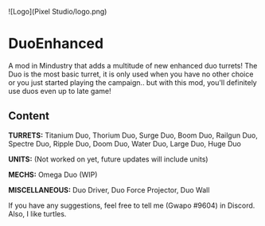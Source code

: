 ![Logo](Pixel Studio/logo.png)
# DuoEnhanced
A mod in Mindustry that adds a multitude of new enhanced duo turrets! The Duo is the most basic turret, it is only used when you have no other choice or you just started playing the campaign.. but with this mod, you'll definitely use duos even up to late game!


## Content

<b>TURRETS:</b> Titanium Duo, Thorium Duo, Surge Duo, Boom Duo, Railgun Duo, Spectre Duo, Ripple Duo, Doom Duo, Water Duo, Large Duo, Huge Duo

<b>UNITS:</b> (Not worked on yet, future updates will include units)

<b>MECHS:</b> Omega Duo (WIP)

<b>MISCELLANEOUS:</b> Duo Driver, Duo Force Projector, Duo Wall


If you have any suggestions, feel free to tell me (Gwapo #9604) in Discord. Also, I like turtles.


